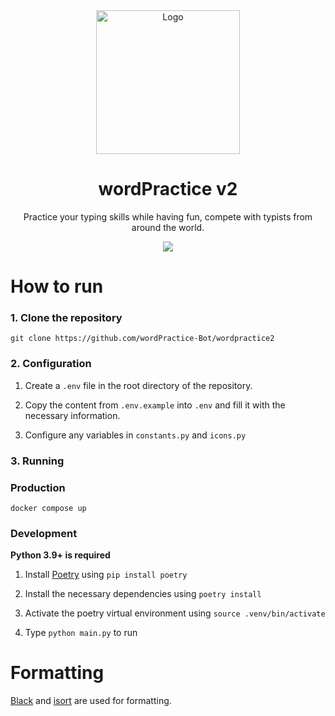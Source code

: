 <div align="center">
    <img src="https://i.imgur.com/zuEi84v.png" alt="Logo" width="230" height="230">
    <h1 >wordPractice v2</h1>
    <p >Practice your typing skills while having fun, compete with typists from around the world.</p>
    <a href="https://discord.gg/wordpractice">
        <img src="https://img.shields.io/discord/742960643312713738?logo=discord&style=for-the-badge"></img>
    </a>
</div>

# How to run

### 1. Clone the repository

`git clone https://github.com/wordPractice-Bot/wordpractice2`

### 2. Configuration

1. Create a `.env` file in the root directory of the repository.

2. Copy the content from `.env.example` into `.env` and fill it with the necessary information.

3. Configure any variables in `constants.py` and `icons.py`

### 3. Running

### Production

`docker compose up`

### Development

**Python 3.9+ is required**

1. Install [Poetry](https://python-poetry.org/) using `pip install poetry`

2. Install the necessary dependencies using `poetry install`

3. Activate the poetry virtual environment using `source .venv/bin/activate`

4. Type `python main.py` to run

# Formatting

[Black](https://github.com/psf/black) and [isort](https://github.com/PyCQA/isort) are used for formatting.
